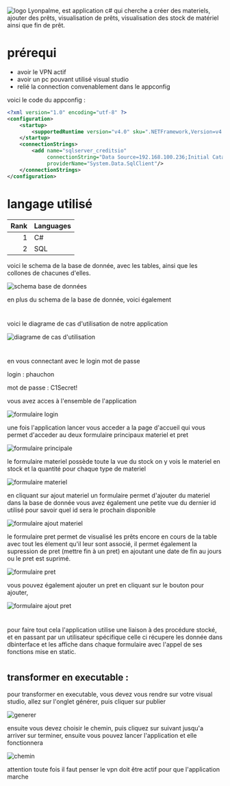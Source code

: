 ![logo](https://media.discordapp.net/attachments/1019490902319829013/1234841481089646592/LP.png?ex=6632333f&is=6630e1bf&hm=ea543435f6e670bac662590d66898ea28d0a760ff0d6f34ebeb6f1f672ce45f2&=&format=webp&quality=lossless&width=1440&height=429)
Lyonpalme, est application c# qui cherche a créer des materiels, ajouter des prêts, visualisation de prêts, visualisation des stock de matériel ainsi que fin de prêt.
#

# prérequi

- avoir le VPN actif 
- avoir un pc pouvant utilisé visual studio
- relié la connection convenablement dans le appconfig

voici le code du appconfig :

```xml
<?xml version="1.0" encoding="utf-8" ?>
<configuration>
    <startup> 
        <supportedRuntime version="v4.0" sku=".NETFramework,Version=v4.7.2" />
    </startup>
	<connectionStrings>
		<add name="sqlserver_creditsio" 
			 connectionString="Data Source=192.168.100.236;Initial Catalog=damienfourel;User ID=CBdamien;Password=@pp|iKT1ON!"
			 providerName="System.Data.SqlClient"/>
	</connectionStrings>
</configuration> 
```

# langage utilisé


| Rank | Languages |
|-----:|-----------|
|     1| C#        |
|     2| SQL       |


voici le schema de la base de donnée, avec les tables, ainsi que les collones de chacunes d'elles.

![schema base de données](https://media.discordapp.net/attachments/1019490902319829013/1220746820112613446/image.png?ex=6631ae52&is=66305cd2&hm=6e80406e3747b7f79a32e8320e6fb62e08b873a321bacbe8f456297f71f92873&=&format=webp&quality=lossless&width=825&height=700)

en plus du schema de la base de donnée, voici également 

#
voici le diagrame de cas d'utilisation de notre application

![diagrame de cas d'utilisation](https://media.discordapp.net/attachments/1019490902319829013/1234837747915554867/image.png?ex=66322fc5&is=6630de45&hm=cca60a91df486da142a1f6e299602681b74ec4ed80b4d7672fc4686abef2b905&=&format=webp&quality=lossless&width=969&height=700)

#
en vous connectant avec le login mot de passe

login : phauchon 

mot de passe : C1Secret!

vous avez acces à l'ensemble de l'application

![formulaire login](https://media.discordapp.net/attachments/1019490902319829013/1234839866961825792/image.png?ex=663231be&is=6630e03e&hm=fbb5080b3b8bfc1ee68722766aaf89227986b9681c30fbd541bb8aafdc8b6f14&=&format=webp&quality=lossless&width=1144&height=492)

une fois l'application lancer vous acceder a la page d'accueil qui vous permet d'acceder au deux formulaire principaux materiel et pret 

![formulaire principale](https://media.discordapp.net/attachments/1019490902319829013/1234841776951660666/image.png?ex=66323385&is=6630e205&hm=69d83f3221f7e29dce788758cf7c7eed35be52a9f758b313f38e5680bfb36fbe&=&format=webp&quality=lossless&width=1135&height=591)

le formulaire materiel possède toute la vue du stock on y vois le materiel en stock et la quantité pour chaque type de materiel

![formulaire materiel](https://media.discordapp.net/attachments/1019490902319829013/1234842210776911902/image.png?ex=663233ed&is=6630e26d&hm=af0683dcb398aededca07c296d49ad5e72de63876152f31c053371ad9ce0baeb&=&format=webp&quality=lossless&width=1153&height=636)

en cliquant sur ajout materiel un formulaire permet d'ajouter du materiel dans la base de donnée vous avez également une petite vue du dernier id utilisé pour savoir quel id sera le prochain disponible

![formulaire ajout materiel](https://media.discordapp.net/attachments/1019490902319829013/1234842268750315611/image.png?ex=663233fb&is=6630e27b&hm=67b2799d42f99dd8c95d5e60636d31f12985f2e3749970c16f8400c1eb78592c&=&format=webp&quality=lossless&width=1090&height=634)

le formulaire pret permet de visualisé les prêts encore en cours de la table avec tout les élement qu'il leur sont associé, il permet également la supression de pret (mettre fin à un pret) en ajoutant une date de fin au jours ou le pret est suprimé.

![formulaire pret](https://media.discordapp.net/attachments/1019490902319829013/1234842343153074196/image.png?ex=6632340c&is=6630e28c&hm=2d938463536f28b840cf35d954aae72cc568eed73fdc4751e11d05ea5e0916ab&=&format=webp&quality=lossless&width=1189&height=652)

vous pouvez également ajouter un pret en cliquant sur le bouton pour ajouter, 

![formulaire ajout pret](https://media.discordapp.net/attachments/1019490902319829013/1234842407841960036/image.png?ex=6632341c&is=6630e29c&hm=44a3479315e1491512898ebc6de75c7218b4ed4fe1eda22d2d842b02791dd8f4&=&format=webp&quality=lossless&width=1089&height=595)

#

pour faire tout cela l'application utilise une liaison à des procédure stocké, et en passant par un utilisateur spécifique celle ci récupere les donnée dans dbinterface et les affiche dans chaque formulaire avec l'appel de ses fonctions mise en static.

#

## transformer en executable : 

pour transformer en executable, vous devez vous rendre sur votre visual studio, allez sur l'onglet générer, puis cliquer sur publier 

![generer](https://media.discordapp.net/attachments/1019490902319829013/1234864000907608254/image.png?ex=66324838&is=6630f6b8&hm=4e23e8178451f091c549473c44847902e4584b74fe8e98544cf03702cffd19c2&=&format=webp&quality=lossless&width=1218&height=700)

ensuite vous devez choisir le chemin, puis cliquez sur suivant jusqu'a arriver sur terminer, ensuite vous pouvez lancer l'application et elle fonctionnera

![chemin](https://media.discordapp.net/attachments/1019490902319829013/1234864853286649867/image.png?ex=66324903&is=6630f783&hm=61c5a09ff87a977ff3a1f03c8092c72a998c79fb26c3a9cb81a9ef286e305d9a&=&format=webp&quality=lossless&width=600&height=525)

attention toute fois il faut penser le vpn doit être actif pour que l'application marche
